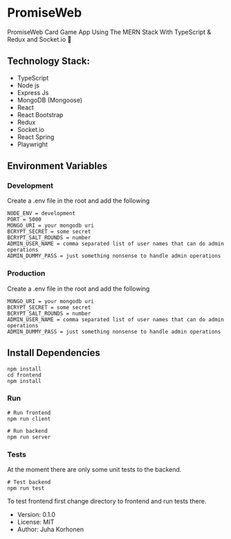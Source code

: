 # PromiseWeb

PromiseWeb Card Game App Using The MERN Stack With TypeScript & Redux and Socket.io 🤩


## Technology Stack:

- TypeScript
- Node js
- Express Js
- MongoDB (Mongoose)
- React
- React Bootstrap
- Redux
- Socket.io
- React Spring
- Playwright

## Environment Variables

### Development

Create a .env file in the root and add the following

```
NODE_ENV = development
PORT = 5000
MONGO_URI = your mongodb uri
BCRYPT_SECRET = some secret
BCRYPT_SALT_ROUNDS = number
ADMIN_USER_NAME = comma separated list of user names that can do admin operations
ADMIN_DUMMY_PASS = just something nonsense to handle admin operations
```

### Production

Create a .env file in the root and add the following

```
MONGO_URI = your mongodb uri
BCRYPT_SECRET = some secret
BCRYPT_SALT_ROUNDS = number
ADMIN_USER_NAME = comma separated list of user names that can do admin operations
ADMIN_DUMMY_PASS = just something nonsense to handle admin operations
```

## Install Dependencies

```
npm install
cd frontend
npm install
```

### Run

```
# Run frontend
npm run client

# Run backend
npm run server
```

### Tests

At the moment there are only some unit tests to the backend.
```
# Test backend
npm run test
```
To test frontend first change directory to frontend and run tests there.

- Version: 0.1.0
- License: MIT
- Author: Juha Korhonen
